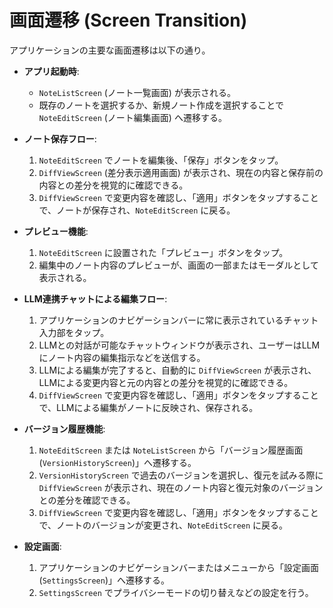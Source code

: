 # 画面遷移 (Screen Transition)

アプリケーションの主要な画面遷移は以下の通り。

*   **アプリ起動時**:
    *   `NoteListScreen` (ノート一覧画面) が表示される。
    *   既存のノートを選択するか、新規ノート作成を選択することで `NoteEditScreen` (ノート編集画面) へ遷移する。

*   **ノート保存フロー**:
    1.  `NoteEditScreen` でノートを編集後、「保存」ボタンをタップ。
    2.  `DiffViewScreen` (差分表示適用画面) が表示され、現在の内容と保存前の内容との差分を視覚的に確認できる。
    3.  `DiffViewScreen` で変更内容を確認し、「適用」ボタンをタップすることで、ノートが保存され、`NoteEditScreen` に戻る。

*   **プレビュー機能**:
    1.  `NoteEditScreen` に設置された「プレビュー」ボタンをタップ。
    2.  編集中のノート内容のプレビューが、画面の一部またはモーダルとして表示される。

*   **LLM連携チャットによる編集フロー**:
    1.  アプリケーションのナビゲーションバーに常に表示されているチャット入力部をタップ。
    2.  LLMとの対話が可能なチャットウィンドウが表示され、ユーザーはLLMにノート内容の編集指示などを送信する。
    3.  LLMによる編集が完了すると、自動的に `DiffViewScreen` が表示され、LLMによる変更内容と元の内容との差分を視覚的に確認できる。
    4.  `DiffViewScreen` で変更内容を確認し、「適用」ボタンをタップすることで、LLMによる編集がノートに反映され、保存される。

*   **バージョン履歴機能**:
    1.  `NoteEditScreen` または `NoteListScreen` から「バージョン履歴画面 (`VersionHistoryScreen`)」へ遷移する。
    2.  `VersionHistoryScreen` で過去のバージョンを選択し、復元を試みる際に `DiffViewScreen` が表示され、現在のノート内容と復元対象のバージョンとの差分を確認できる。
    3.  `DiffViewScreen` で変更内容を確認し、「適用」ボタンをタップすることで、ノートのバージョンが変更され、`NoteEditScreen` に戻る。

*   **設定画面**:
    1.  アプリケーションのナビゲーションバーまたはメニューから「設定画面 (`SettingsScreen`)」へ遷移する。
    2.  `SettingsScreen` でプライバシーモードの切り替えなどの設定を行う。